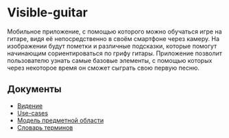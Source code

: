 # Visible-guitar

Мобильное приложение, с помощью которого можно обучаться игре на гитаре, видя её непосредственно 
в своём смартфоне через камеру. На изображении будут пометки и различные подсказки, 
которые помогут начинающим сориентироваться по грифу гитары. Приложение позволит пользователю
узнать самые базовые элементы, с помощью которых через некоторое время он сможет сыграть свою первую песню.

## Документы

* [Видение](documents/VISION.md)
* [Use-cases](documents/USECASES.md)
* [Модель предметной области](documents/MODEL.md)
* [Словарь терминов](documents/TERMIN_DICTIONARY.md)

